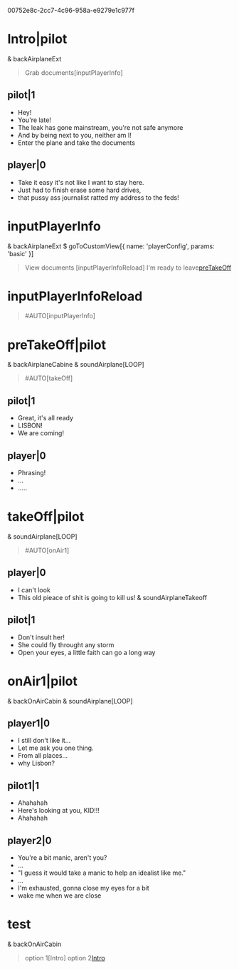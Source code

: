 00752e8c-2cc7-4c96-958a-e9279e1c977f
# Intro|pilot
& backAirplaneExt
> Grab documents[inputPlayerInfo]
## pilot|1
* Hey!
* You're late!
* The leak has gone mainstream, you're not safe anymore
* And by being next to you, neither am I!
* Enter the plane and take the documents
## player|0
* Take it easy it's not like I want to stay here.
* Just had to finish erase some hard drives, 
* that pussy ass journalist ratted my address to the feds!

# inputPlayerInfo
& backAirplaneExt
$ goToCustomView[{ name: 'playerConfig', params: 'basic' }]
> View documents [inputPlayerInfoReload]
> I'm ready to leave[preTakeOff](#playerInfoCompleted())

# inputPlayerInfoReload
> #AUTO[inputPlayerInfo]

# preTakeOff|pilot
& backAirplaneCabine
& soundAirplane[LOOP]
> #AUTO[takeOff]
## pilot|1
* Great, it's all ready
* LISBON!
* We are coming!

## player|0
* Phrasing!
* ...
* .....

# takeOff|pilot
& soundAirplane[LOOP]
> #AUTO[onAir1]

## player|0
* I can't look
* This old pieace of shit is going to kill us!
& soundAirplaneTakeoff

## pilot|1
* Don't insult her!
* She could fly throught any storm
* Open your eyes, a little faith can go a long way

# onAir1|pilot
& backOnAirCabin
& soundAirplane[LOOP]

## player1|0
* I still don't like it...
* Let me ask you one thing.
* From all places...
* why Lisbon?

## pilot1|1
* Ahahahah
* Here's looking at you, KID!!!
* Ahahahah

## player2|0
* You're a bit manic, aren't you?
* ...
* "I guess it would take a manic to help an idealist like me."
* ...
* I'm exhausted, gonna close my eyes for a bit
* wake me when we are close

# test
& backOnAirCabin
> option 1[Intro]
> option 2[Intro]()
